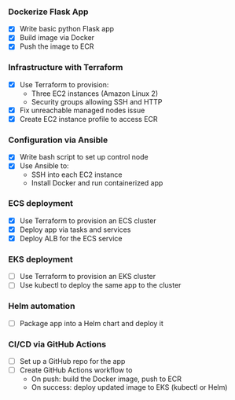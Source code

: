 
### Dockerize Flask App
- [x] Write basic python Flask app
- [x] Build image via Docker
- [x] Push the image to ECR

### Infrastructure with Terraform
- [x] Use Terraform to provision:
    - Three EC2 instances (Amazon Linux 2)
    - Security groups allowing SSH and HTTP
- [x] Fix unreachable managed nodes issue
- [x] Create EC2 instance profile to access ECR

### Configuration via Ansible
- [x] Write bash script to set up control node
- [x] Use Ansible to:
    - SSH into each EC2 instance
    - Install Docker and run containerized app

### ECS deployment
- [x] Use Terraform to provision an ECS cluster
- [x] Deploy app via tasks and services
- [x] Deploy ALB for the ECS service

### EKS deployment
- [ ] Use Terraform to provision an EKS cluster
- [ ] Use kubectl to deploy the same app to the cluster

### Helm automation
- [ ] Package app into a Helm chart and deploy it

### CI/CD via GitHub Actions
- [ ] Set up a GitHub repo for the app
- [ ] Create GitHub Actions workflow to
    - On push: build the Docker image, push to ECR
    - On success: deploy updated image to EKS (kubectl or Helm)